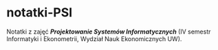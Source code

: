 # notatki-PSI
Notatki z zajęć ***Projektowanie Systemów Informatycznych*** (IV semestr Informatyki i Ekonometrii, Wydział Nauk Ekonomicznych UW).